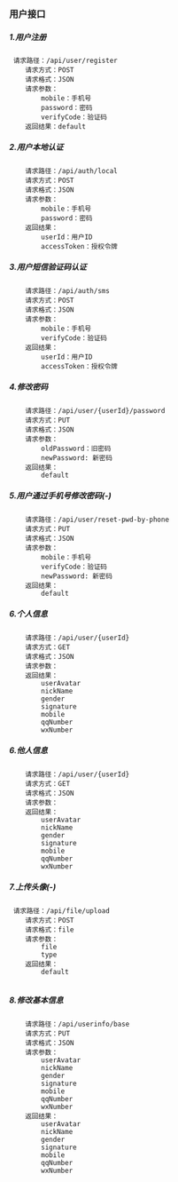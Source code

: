 ### 用户接口
##### 1.用户注册
```
 请求路径：/api/user/register
    请求方式：POST
    请求格式：JSON
    请求参数：
        mobile：手机号
        password：密码
        verifyCode：验证码
    返回结果：default
```
   
##### 2.用户本地认证
```
    请求路径：/api/auth/local
    请求方式：POST
    请求格式：JSON
    请求参数：
        mobile：手机号
        password：密码
    返回结果：
        userId：用户ID
        accessToken：授权令牌
```
##### 3.用户短信验证码认证
```
    请求路径：/api/auth/sms
    请求方式：POST
    请求格式：JSON
    请求参数：
        mobile：手机号
        verifyCode：验证码
    返回结果：
        userId：用户ID
        accessToken：授权令牌
```

##### 4.修改密码
```
    请求路径：/api/user/{userId}/password
    请求方式：PUT
    请求格式：JSON
    请求参数：
        oldPassword：旧密码
        newPassword: 新密码
    返回结果：
        default 
```    

##### 5.用户通过手机号修改密码(-)
```
    请求路径：/api/user/reset-pwd-by-phone
    请求方式：PUT
    请求格式：JSON
    请求参数：
        mobile：手机号
        verifyCode：验证码
        newPassword: 新密码
    返回结果：
        default
```
        
##### 6.个人信息
```
    请求路径：/api/user/{userId}
    请求方式：GET
    请求格式：JSON
    请求参数：
    返回结果：
        userAvatar
        nickName
        gender
        signature
        mobile
        qqNumber
        wxNumber

```         

##### 6.他人信息
```
    请求路径：/api/user/{userId}
    请求方式：GET
    请求格式：JSON
    请求参数：
    返回结果：
        userAvatar
        nickName
        gender
        signature
        mobile
        qqNumber
        wxNumber

```               
##### 7.上传头像(-)
```
 请求路径：/api/file/upload
    请求方式：POST
    请求格式：file
    请求参数：
        file
        type
    返回结果：
        default
   
```   
                 
##### 8.修改基本信息
```
    请求路径：/api/userinfo/base
    请求方式：PUT
    请求格式：JSON
    请求参数：
        userAvatar
        nickName
        gender
        signature
        mobile
        qqNumber
        wxNumber
    返回结果：
        userAvatar
        nickName
        gender
        signature
        mobile
        qqNumber
        wxNumber

```   

    